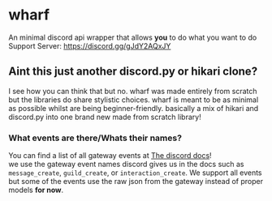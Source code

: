 # wharf

An minimal discord api wrapper that allows **you** to do what you want to do
<br>
Support Server: https://discord.gg/gJdY2AQxJY



## Aint this just another discord.py or hikari clone?
I see how you can think that but no. wharf was made entirely from scratch but the libraries do share stylistic choices. wharf is meant to be as minimal as possible whilst are being beginner-friendly. basically a mix of hikari and discord.py into one brand new made from scratch library!

### What events are there/Whats their names?
You can find a list of all gateway events at [The discord docs](https://discord.com/developers/docs/topics/gateway-events)!<br>
we use the gateway event names discord gives us in the docs such as ``message_create``, ``guild_create``, or ``interaction_create``.
We support all events but some of the events use the raw json from the gateway instead of proper models **for now**.
